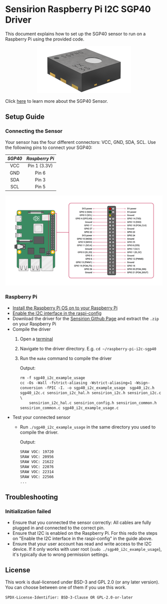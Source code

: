 # Sensirion Raspberry Pi I2C SGP40 Driver

This document explains how to set up the SGP40 sensor to run on a Raspberry Pi
using the provided code.

[<center><img src="images/SGP40.png" width="300px"></center>](https://www.sensirion.com/en/environmental-sensors/gas-sensors/sgp40)

Click [here](https://www.sensirion.com/en/environmental-sensors/gas-sensors/sgp40) to learn more about the SGP40 Sensor.


## Setup Guide

### Connecting the Sensor

Your sensor has the four different connectors: VCC, GND, SDA, SCL. Use
the following pins to connect your SGP40:

 *SGP40*  |    *Raspberry Pi*
 :------: | :------------------:
   VCC    |        Pin 1 (3.3V)
   GND    |        Pin 6
   SDA    |        Pin 3
   SCL    |        Pin 5


<center><img src="images/GPIO-Pinout-Diagram.png" width="900px"></center>

### Raspberry Pi

- [Install the Raspberry Pi OS on to your Raspberry Pi](https://projects.raspberrypi.org/en/projects/raspberry-pi-setting-up)
- [Enable the I2C interface in the raspi-config](https://www.raspberrypi.org/documentation/configuration/raspi-config.md)
- Download the driver for the [Sensirion Github Page](https://github.com/Sensirion/raspberry-pi-i2c-sgp40) and extract the `.zip` on your Raspberry Pi
- Compile the driver
    1. Open a [terminal](https://www.raspberrypi.org/documentation/usage/terminal/?)
    2. Navigate to the driver directory. E.g. `cd ~/raspberry-pi-i2c-sgp40`
    3. Run the `make` command to compile the driver

       Output:
       ```
       rm -f sgp40_i2c_example_usage
       cc -Os -Wall -fstrict-aliasing -Wstrict-aliasing=1 -Wsign-conversion -fPIC -I. -o sgp40_i2c_example_usage  sgp40_i2c.h sgp40_i2c.c sensirion_i2c_hal.h sensirion_i2c.h sensirion_i2c.c \
           sensirion_i2c_hal.c sensirion_config.h sensirion_common.h sensirion_common.c sgp40_i2c_example_usage.c
       ```
- Test your connected sensor
    - Run `./sgp40_i2c_example_usage` in the same directory you used to
      compile the driver.

      Output:
      ```
      SRAW VOC: 19720
      SRAW VOC: 20956
      SRAW VOC: 21622
      SRAW VOC: 22076
      SRAW VOC: 22314
      SRAW VOC: 22566
      ...
      ```

## Troubleshooting

### Initialization failed

-   Ensure that you connected the sensor correctly: All cables are fully
    plugged in and connected to the correct pin.
-   Ensure that I2C is enabled on the Raspberry Pi. For this redo the steps on
    "Enable the I2C interface in the raspi-config" in the guide above.
-   Ensure that your user account has read and write access to the I2C device.
    If it only works with user root (`sudo ./sgp40_i2c_example_usage`), it's
    typically due to wrong permission settings.

## License
This work is dual-licensed under BSD-3 and GPL 2.0 (or any later version).
You can choose between one of them if you use this work.

`SPDX-License-Identifier: BSD-3-Clause OR GPL-2.0-or-later`